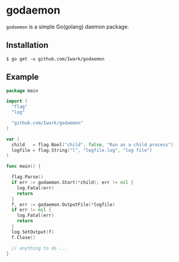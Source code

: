 godaemon
===

``godaemon`` is a simple Go(golang) daemon package.

## Installation

```
$ go get -u github.com/Iwark/godaemon
```

## Example

```go
package main

import (
  "flag"
  "log"

  "github.com/Iwark/godaemon"
)

var (
  child   = flag.Bool("child", false, "Run as a child process")
  logfile = flag.String("l", "logfile.log", "log file")
)

func main() {

  flag.Parse()
  if err := godaemon.Start(*child); err != nil {
    log.Fatal(err)
    return
  }
  f, err := godaemon.OutputFile(*logfile)
  if err != nil {
    log.Fatal(err)
    return
  }
  log.SetOutput(f)
  f.Close()

  // anything to do ...
}
```